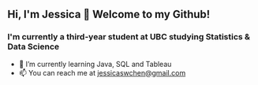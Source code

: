## Hi, I'm Jessica 👋 Welcome to my Github!
### I'm currently a third-year student at UBC studying Statistics & Data Science

- 🌱 I’m currently learning Java, SQL and Tableau
- 📫 You can reach me at jessicaswchen@gmail.com


